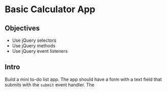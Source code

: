 # Basic Calculator App

## Objectives

+ Use jQuery selectors
+ Use jQuery methods
+ Use jQuery event listeners

## Intro

Build a mini to-do list app. The app should have a form with a text field that submits with the `submit` event handler. The 